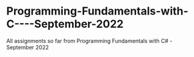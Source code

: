 # Programming-Fundamentals-with-C----September-2022
 All assignments so far from Programming Fundamentals with C# - September 2022
